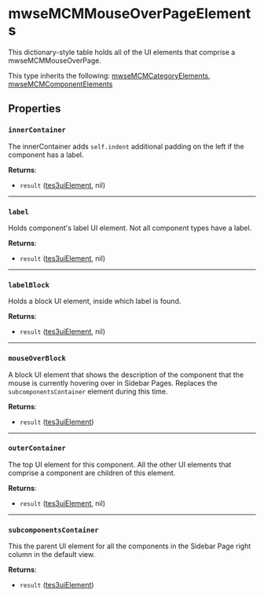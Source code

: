 # mwseMCMMouseOverPageElements
<div class="search_terms" style="display: none">mwsemcmmouseoverpageelements</div>

<!---
	This file is autogenerated. Do not edit this file manually. Your changes will be ignored.
	More information: https://github.com/MWSE/MWSE/tree/master/docs
-->

This dictionary-style table holds all of the UI elements that comprise a mwseMCMMouseOverPage.

This type inherits the following: [mwseMCMCategoryElements](../types/mwseMCMCategoryElements.md), [mwseMCMComponentElements](../types/mwseMCMComponentElements.md)
## Properties

### `innerContainer`
<div class="search_terms" style="display: none">innercontainer</div>

The innerContainer adds `self.indent` additional padding on the left if the component has a label.

**Returns**:

* `result` ([tes3uiElement](../types/tes3uiElement.md), nil)

***

### `label`
<div class="search_terms" style="display: none">label</div>

Holds component's label UI element. Not all component types have a label.

**Returns**:

* `result` ([tes3uiElement](../types/tes3uiElement.md), nil)

***

### `labelBlock`
<div class="search_terms" style="display: none">labelblock</div>

Holds a block UI element, inside which label is found.

**Returns**:

* `result` ([tes3uiElement](../types/tes3uiElement.md), nil)

***

### `mouseOverBlock`
<div class="search_terms" style="display: none">mouseoverblock</div>

A block UI element that shows the description of the component that the mouse is currently hovering over in Sidebar Pages. Replaces the `subcomponentsContainer` element during this time.

**Returns**:

* `result` ([tes3uiElement](../types/tes3uiElement.md))

***

### `outerContainer`
<div class="search_terms" style="display: none">outercontainer</div>

The top UI element for this component. All the other UI elements that comprise a component are children of this element.

**Returns**:

* `result` ([tes3uiElement](../types/tes3uiElement.md), nil)

***

### `subcomponentsContainer`
<div class="search_terms" style="display: none">subcomponentscontainer</div>

This the parent UI element for all the components in the Sidebar Page right column in the default view.

**Returns**:

* `result` ([tes3uiElement](../types/tes3uiElement.md))

